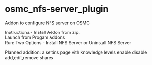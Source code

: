 # osmc_nfs-server_plugin

Addon to configure NFS server on OSMC

Instructions:-
  Install Addon from zip.<br/>
  Launch from Progam Addons<br/>
  Run: Two Options - Install NFS Server or Uninstall NFS Server

Planned addition:
a settins page vith knowledge levels
enable disable
add,edit,remove shares
